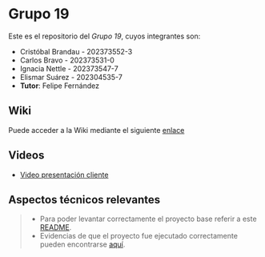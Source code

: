 # Grupo 19

Este es el repositorio del *Grupo 19*, cuyos integrantes son:

* Cristóbal Brandau - 202373552-3
* Carlos Bravo - 202373531-0
* Ignacia Nettle - 202373547-7
* Elismar Suárez - 202304535-7
* **Tutor**: Felipe Fernández
## Wiki

Puede acceder a la Wiki mediante el siguiente [enlace](https://github.com/inashxiz/GRUPO19-2025-PROYINF/wiki)

## Videos

* [Video presentación cliente](https://aula.usm.cl/mod/resource/view.php?id=6926137)

## Aspectos técnicos relevantes
> - Para poder levantar correctamente el proyecto base referir a este [README](https://github.com/inashxiz/GRUPO19-2025-PROYINF/blob/main/Proyecto/README.md).
> - Evidencias de que el proyecto fue ejecutado correctamente pueden encontrarse [aquí](https://github.com/inashxiz/GRUPO19-2025-PROYINF/wiki/Evidencia-de-C%C3%B3digo).
